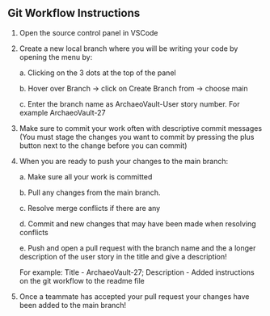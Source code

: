 ## Git Workflow Instructions

1. Open the source control panel in VSCode 

2. Create a new local branch where you will be writing your code by opening the menu by: 

    a. Clicking on the 3 dots at the top of the panel 

    b. Hover over Branch -> click on Create Branch from -> choose main

    c. Enter the branch name as ArchaeoVault-User story number. For example ArchaeoVault-27 

3. Make sure to commit your work often with descriptive commit messages (You must stage the changes you want to commit by pressing the plus button next to the change before you can commit)

4. When you are ready to push your changes to the main branch: 

    a. Make sure all your work is committed  

    b. Pull any changes from the main branch.

    c. Resolve merge conflicts if there are any 

    d. Commit and new changes that may have been made when resolving conflicts 

    e. Push and open a pull request with the branch name and the a longer description of the user story in the title and give a description! 

    For example:
    Title - ArchaeoVault-27; Description - Added instructions on the git workflow to the readme file


5. Once a teammate has accepted your pull request your changes have been added to the main branch! 




 